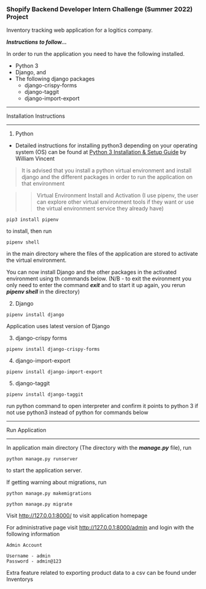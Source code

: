### Shopify Backend Developer Intern Challenge (Summer 2022) Project

Inventory tracking web application for a logitics company.

***Instructions to follow...***

In order to run the application you need to have the following installed.

- Python 3
- Django, and 
- The following django packages 
  - django-crispy-forms
  - django-taggit
  - django-import-export

---

Installation Instructions

---

1. Python

- Detailed instructions for installing python3 depending on your operating system (OS) can be found at [Python 3 Installation & Setup Guide](https://wsvincent.com/install-python/) by William Vincent

> It is advised that you install a python virtual environment and install django and the different packages in order to run the application on that environment

>> Virtual Environment Install and Activation (I use pipenv, the user can explore other virtual environment tools if they want or use the virtual environment service they already have)

```
pip3 install pipenv
``` 

to install, then run

```
pipenv shell
```

in the main directory where the files of the application are stored to activate the virtual environment. 

You can now install Django and the other packages in the activated environment using th commands below. (N/B - to exit the evironment you only need to enter the command ***exit*** and to start it up again, you rerun ***pipenv shell*** in the directory)

2. Django
```
pipenv install django
```

Application uses latest version of Django


3. django-crispy forms
```
pipenv install django-crispy-forms
```

4. django-import-export
```
pipenv install django-import-export
```

5. django-taggit
```
pipenv install django-taggit

```

run python command to open interpreter and confirm it points to python 3 if not use python3 instead of python for commands below

---

Run Application

---

In application main directory (The directory with the ***manage.py*** file), run
```
python manage.py runserver
```

to start the application server.


If getting warning about migrations, run

```
python manage.py makemigrations
```
```
python manage.py migrate
```

Visit http://127.0.0.1:8000/ to visit application homepage

For administrative page visit http://127.0.0.1:8000/admin and login with the following information

```
Admin Account

Username - admin
Password - admin@123

```

Extra feature related to exporting product data to a csv can be found under Inventorys